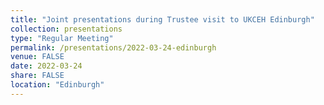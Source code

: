 ```yaml
---
title: "Joint presentations during Trustee visit to UKCEH Edinburgh"
collection: presentations
type: "Regular Meeting"
permalink: /presentations/2022-03-24-edinburgh
venue: FALSE
date: 2022-03-24
share: FALSE
location: "Edinburgh"
---
```

